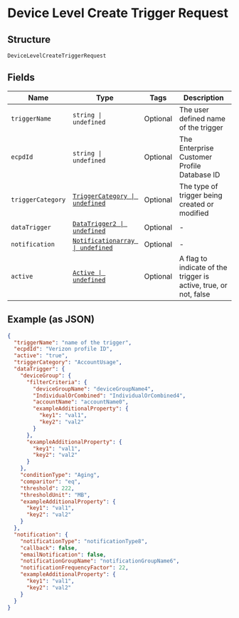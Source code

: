 
# Device Level Create Trigger Request

## Structure

`DeviceLevelCreateTriggerRequest`

## Fields

| Name | Type | Tags | Description |
|  --- | --- | --- | --- |
| `triggerName` | `string \| undefined` | Optional | The user defined name of the trigger |
| `ecpdId` | `string \| undefined` | Optional | The Enterprise Customer Profile Database ID |
| `triggerCategory` | [`TriggerCategory \| undefined`](../../doc/models/trigger-category.md) | Optional | The type of trigger being created or modified |
| `dataTrigger` | [`DataTrigger2 \| undefined`](../../doc/models/data-trigger-2.md) | Optional | - |
| `notification` | [`Notificationarray \| undefined`](../../doc/models/notificationarray.md) | Optional | - |
| `active` | [`Active \| undefined`](../../doc/models/active.md) | Optional | A flag to indicate of the trigger is active, true, or not, false |

## Example (as JSON)

```json
{
  "triggerName": "name of the trigger",
  "ecpdId": "Verizon profile ID",
  "active": "true",
  "triggerCategory": "AccountUsage",
  "dataTrigger": {
    "deviceGroup": {
      "filterCriteria": {
        "deviceGroupName": "deviceGroupName4",
        "IndividualOrCombined": "IndividualOrCombined4",
        "accountName": "accountName0",
        "exampleAdditionalProperty": {
          "key1": "val1",
          "key2": "val2"
        }
      },
      "exampleAdditionalProperty": {
        "key1": "val1",
        "key2": "val2"
      }
    },
    "conditionType": "Aging",
    "comparitor": "eq",
    "threshold": 222,
    "thresholdUnit": "MB",
    "exampleAdditionalProperty": {
      "key1": "val1",
      "key2": "val2"
    }
  },
  "notification": {
    "notificationType": "notificationType8",
    "callback": false,
    "emailNotification": false,
    "notificationGroupName": "notificationGroupName6",
    "notificationFrequencyFactor": 22,
    "exampleAdditionalProperty": {
      "key1": "val1",
      "key2": "val2"
    }
  }
}
```

